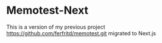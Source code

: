 # Memotest-Next

This is a version of my previous project https://github.com/ferfritd/memotest.git migrated to Next.js

